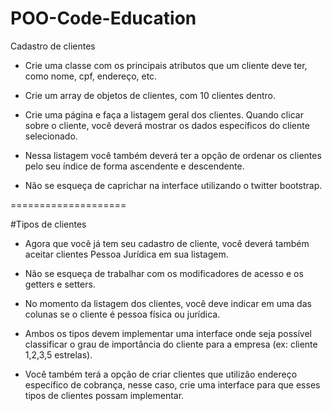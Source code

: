 # POO-Code-Education

Cadastro de clientes

- Crie uma classe com os principais atributos que um cliente deve ter, como nome, cpf, endereço, etc.

- Crie um array de objetos de clientes, com 10 clientes dentro.

- Crie uma página e faça a listagem geral dos clientes. Quando clicar sobre o cliente, você deverá mostrar os dados específicos do cliente selecionado.

- Nessa listagem você também deverá ter a opção de ordenar os clientes pelo seu índice de forma ascendente e descendente.

- Não se esqueça de caprichar na interface utilizando o twitter bootstrap.

====================

#Tipos de clientes

- Agora que você já tem seu cadastro de cliente, você deverá também aceitar clientes Pessoa Jurídica em sua listagem.

- Não se esqueça de trabalhar com os modificadores de acesso e os getters e setters.

- No momento da listagem dos clientes, você deve indicar em uma das colunas se o cliente é pessoa física ou jurídica.

- Ambos os tipos devem implementar uma interface onde seja possível classificar o grau de importância do cliente para a empresa (ex: cliente 1,2,3,5 estrelas).

- Você também terá a opção de criar clientes que utilizão endereço específico de cobrança, nesse caso, crie uma interface para que esses tipos de clientes possam implementar.
